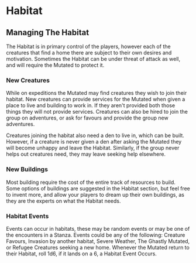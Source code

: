 # Habitat

## Managing The Habitat

The Habitat is in primary control of the players, however each of the creatures that find a home there are subject to their own desires and motivation. Sometimes the Habitat can be under threat of attack as well, and will require the Mutated to protect it.

### New Creatures

While on expeditions the Mutated may find creatures they wish to join their habitat. New creatures can provide services for the Mutated when given a place to live and building to work in. If they aren't provided both those things they will not provide services. Creatures can also be hired to join the group on adventures, or ask for favours and provide the group new adventures.

Creatures joining the habitat also need a den to live in, which can be built. However, if a creature is never given a den after asking the Mutated they will become unhappy and leave the Habitat. Similarly, if the group never helps out creatures need, they may leave seeking help elsewhere.

### New Buildings

Most building require the cost of the entire track of resources to build. Some options of buildings are suggested in the Habitat section, but feel free to invent more, and allow your players to dream up their own buildings, as they are the experts on what the Habitat needs.

### Habitat Events

Events can occur in habitats, these may be random events or may be one of the encounters in a Stanza. Events could be any of the following: Creature Favours, Invasion by another habitat, Severe Weather, The Ghastly Mutated, or Refugee Creatures seeking a new home. Whenever the Mutated return to their Habitat, roll 1d6, if it lands on a 6, a Habitat Event Occurs.
